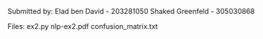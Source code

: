 Submitted by:
Elad ben David - 203281050
Shaked Greenfeld - 305030868

Files:
ex2.py
nlp-ex2.pdf
confusion_matrix.txt